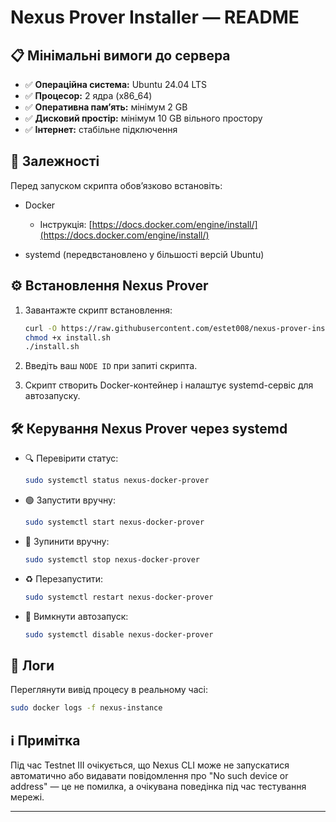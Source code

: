 # Nexus Prover Installer — README

## 📋 Мінімальні вимоги до сервера

* ✅ **Операційна система:** Ubuntu 24.04 LTS
* ✅ **Процесор:** 2 ядра (x86\_64)
* ✅ **Оперативна памʼять:** мінімум 2 GB
* ✅ **Дисковий простір:** мінімум 10 GB вільного простору
* ✅ **Інтернет:** стабільне підключення

## 🐳 Залежності

Перед запуском скрипта обовʼязково встановіть:

* Docker

  * Інструкція: [https://docs.docker.com/engine/install/](https://docs.docker.com/engine/install/)
* systemd (передвстановлено у більшості версій Ubuntu)

## ⚙️ Встановлення Nexus Prover

1. Завантажте скрипт встановлення:

   ```bash
   curl -O https://raw.githubusercontent.com/estet008/nexus-prover-installer/main/install.sh
   chmod +x install.sh
   ./install.sh
   ```
2. Введіть ваш `NODE ID` при запиті скрипта.
3. Скрипт створить Docker-контейнер і налаштує systemd-сервіс для автозапуску.

## 🛠️ Керування Nexus Prover через systemd

* 🔍 Перевірити статус:

  ```bash
  sudo systemctl status nexus-docker-prover
  ```
* 🟢 Запустити вручну:

  ```bash
  sudo systemctl start nexus-docker-prover
  ```
* 🔴 Зупинити вручну:

  ```bash
  sudo systemctl stop nexus-docker-prover
  ```
* ♻️ Перезапустити:

  ```bash
  sudo systemctl restart nexus-docker-prover
  ```
* 🚫 Вимкнути автозапуск:

  ```bash
  sudo systemctl disable nexus-docker-prover
  ```

## 📄 Логи

Переглянути вивід процесу в реальному часі:

```bash
sudo docker logs -f nexus-instance
```

## ℹ️ Примітка

Під час Testnet III очікується, що Nexus CLI може не запускатися автоматично або видавати повідомлення про "No such device or address" — це не помилка, а очікувана поведінка під час тестування мережі.

---
